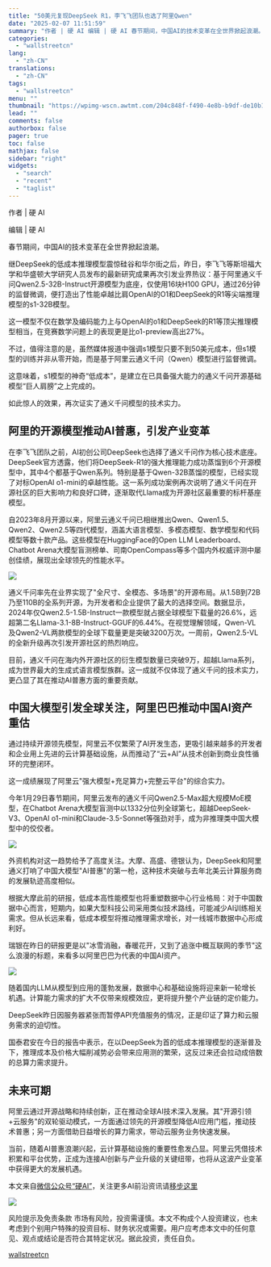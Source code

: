 ```yaml
---
title: "50美元复现DeepSeek R1，李飞飞团队也选了阿里Qwen"
date: "2025-02-07 11:51:59"
summary: "作者 | 硬 AI 编辑 | 硬 AI 春节期间，中国AI的技术变革在全世界掀起浪潮。 继DeepS..."
categories:
  - "wallstreetcn"
lang:
  - "zh-CN"
translations:
  - "zh-CN"
tags:
  - "wallstreetcn"
menu: ""
thumbnail: "https://wpimg-wscn.awtmt.com/204c848f-f490-4e8b-b9df-de10b1cdb884.jpeg"
lead: ""
comments: false
authorbox: false
pager: true
toc: false
mathjax: false
sidebar: "right"
widgets:
  - "search"
  - "recent"
  - "taglist"
---
```


作者 | 硬 AI

编辑 | 硬 AI

春节期间，中国AI的技术变革在全世界掀起浪潮。

继DeepSeek的低成本推理模型震惊硅谷和华尔街之后，昨日，李飞飞等斯坦福大学和华盛顿大学研究人员发布的最新研究成果再次引发业界热议：基于阿里通义千问Qwen2.5-32B-Instruct开源模型为底座，仅使用16块H100 GPU，通过26分钟的监督微调，便打造出了性能卓越比肩OpenAI的O1和DeepSeek的R1等尖端推理模型的s1-32B模型。

这一模型不仅在数学及编码能力上与OpenAI的o1和DeepSeek的R1等顶尖推理模型相当，在竞赛数学问题上的表现更是比o1-preview高出27%。

不过，值得注意的是，虽然媒体报道中强调s1模型只要不到50美元成本，但s1模型的训练并非从零开始，而是基于阿里云通义千问（Qwen）模型进行监督微调。

这意味着，s1模型的神奇“低成本”，是建立在已具备强大能力的通义千问开源基础模型“巨人肩膀”之上完成的。

如此惊人的效果，再次证实了通义千问模型的技术实力。

**阿里的开源模型推动AI普惠，引发产业变革**
------------------------

在李飞飞团队之前，AI初创公司DeepSeek也选择了通义千问作为核心技术底座。DeepSeek官方透露，他们将DeepSeek-R1的强大推理能力成功蒸馏到6个开源模型中，其中4个都基于Qwen系列。特别是基于Qwen-32B蒸馏的模型，已经实现了对标OpenAI o1-mini的卓越性能。这一系列成功案例再次说明了通义千问在开源社区的巨大影响力和良好口碑，逐渐取代Llama成为开源社区最重要的标杆基座模型。

自2023年8月开源以来，阿里云通义千问已相继推出Qwen、Qwen1.5、Qwen2、Qwen2.5等四代模型，涵盖大语言模型、多模态模型、数学模型和代码模型等数十款产品。这些模型在HuggingFace的Open LLM Leaderboard、Chatbot Arena大模型盲测榜单、司南OpenCompass等多个国内外权威评测中屡创佳绩，展现出全球领先的性能水平。

![](https://wpimg-wscn.awtmt.com/76f0456e-39e9-4286-acb2-997521b72322.png)

通义千问率先在业界实现了"全尺寸、全模态、多场景"的开源布局。从1.5B到72B乃至110B的全系列开源，为开发者和企业提供了最大的选择空间。数据显示，2024年仅Qwen2.5-1.5B-Instruct一款模型就占据全球模型下载量的26.6%，远超第二名Llama-3.1-8B-Instruct-GGUF的6.44%。在视觉理解领域，Qwen-VL及Qwen2-VL两款模型的全球下载量更是突破3200万次。一周前，Qwen2.5-VL的全新升级再次引发开源社区的热烈响应。

目前，通义千问在海内外开源社区的衍生模型数量已突破9万，超越Llama系列，成为世界最大的生成式语言模型族群。这一成就不仅体现了通义千问的技术实力，更凸显了其在推动AI普惠方面的重要贡献。

**中国大模型引发全球关注，阿里巴巴推动中国AI资产重估**
------------------------------

通过持续开源领先模型，阿里云不仅繁荣了AI开发生态，更吸引越来越多的开发者和企业用上先进的云计算基础设施，从而推动了“云+AI”从技术创新到商业良性循环的完整闭环。

这一成绩展现了阿里云"强大模型+充足算力+完整云平台"的综合实力。

今年1月29日春节期间，阿里云发布的通义千问Qwen2.5-Max超大规模MoE模型，在Chatbot Arena大模型盲测中以1332分位列全球第七，超越DeepSeek-V3、OpenAI o1-mini和Claude-3.5-Sonnet等强劲对手，成为非推理类中国大模型中的佼佼者。

![](https://wpimg-wscn.awtmt.com/9fabc5a9-1468-46b8-847a-a1c83574c60d.png)

外资机构对这一趋势给予了高度关注。大摩、高盛、德银认为，DeepSeek和阿里通义打响了中国大模型"AI普惠"的第一枪，这种技术突破与去年北美云计算服务商的发展轨迹高度相似。

根据大摩此前的研报，低成本高性能模型也将重塑数据中心行业格局：对于中国数据中心而言，短期内，如果大型科技公司采用类似技术路线，可能减少AI训练相关需求。但从长远来看，低成本模型将推动推理需求增长，对一线城市数据中心形成利好。

瑞银在昨日的研报更是以"冰雪消融，春暖花开，又到了追涨中概互联网的季节"这么浪漫的标题，来看多以阿里巴巴为代表的中国AI资产。

![](https://wpimg-wscn.awtmt.com/57a5783b-b3a8-46ab-826c-013771f24302.png)

随着国内LLM从模型到应用的蓬勃发展，数据中心和基础设施将迎来新一轮增长机遇。计算能力需求的扩大不仅带来规模效应，更将提升整个产业链的定价能力。

DeepSeek昨日因服务器紧张而暂停API充值服务的情况，正是印证了算力和云服务需求的迫切性。

国泰君安在今日的报告中表示，在以DeepSeek为首的低成本推理模型的逐渐普及下，推理成本及价格大幅削减势必会带来应用测的繁荣，这反过来还会拉动成倍数的总算力需求提升。

**未来可期**
--------

阿里云通过开源战略和持续创新，正在推动全球AI技术深入发展。其"开源引领+云服务"的双轮驱动模式，一方面通过领先的开源模型降低AI应用门槛，推动技术普惠；另一方面借助日益增长的算力需求，带动云服务业务快速发展。

当前，随着AI普惠浪潮兴起，云计算基础设施的重要性愈发凸显。阿里云凭借技术积累和平台优势，正成为连接AI创新与产业升级的关键纽带，也将从这波产业变革中获得更大的发展机遇。

本文来自[微信公众号“硬AI”](https://mp.weixin.qq.com/s/2rfpVmedXuAVybneRhpkIg)，关注更多AI前沿资讯请[移步这里](https://mp.weixin.qq.com/s/2rfpVmedXuAVybneRhpkIg)

![](https://wpimg-wscn.awtmt.com/a2d73611-121b-4320-b724-153afec77339.png)

风险提示及免责条款
市场有风险，投资需谨慎。本文不构成个人投资建议，也未考虑到个别用户特殊的投资目标、财务状况或需要。用户应考虑本文中的任何意见、观点或结论是否符合其特定状况。据此投资，责任自负。

[wallstreetcn](https://wallstreetcn.com/articles/3740552)
